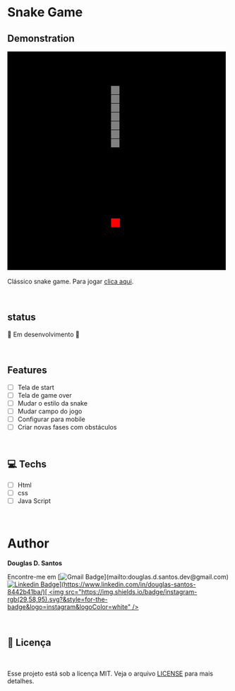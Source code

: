 # Snake Game

## Demonstration
<img src="./assets/demonstration.png">

Clássico snake game. Para jogar [clica aqui](https://douglassantos-code.github.io/Snake-Game/).

<br>

## status
🚧 Em desenvolvimento 🚀


<br>

##  Features

- [ ] Tela de start
- [ ] Tela de game over
- [ ] Mudar o estilo da snake
- [ ] Mudar campo do jogo
- [ ] Configurar para mobile
- [ ] Criar novas fases com obstáculos

<br> 

## 💻 Techs



* [ ] Html
* [ ] css
* [ ] Java Script

<br>

# Author

**Douglas D. Santos**

Encontre-me em [![Gmail Badge](https://img.shields.io/badge/gmail-rgb(29,58,95)?&style=for-the-badge&logo=gmail&logoColor=white)](mailto:douglas.d.santos.dev@gmail.com) [![Linkedin Badge](https://img.shields.io/badge/linkedin-rgb(29,58,95).svg?&style=for-the-badge&logo=linkedin&logoColor=white)](https://www.linkedin.com/in/douglas-santos-8442b41ba/)[ <img src="https://img.shields.io/badge/instagram-rgb(29,58,95).svg?&style=for-the-badge&logo=instagram&logoColor=white" />](https://www.instagram.com/douglas_.1993/)

<br> 

## 📕 Licença

<br>

Esse projeto está sob a licença MIT. Veja o arquivo [LICENSE](https://github.com/DouglasSantos-code/Site-Personal-Trainer/blob/main/LICENSE) para mais detalhes.
